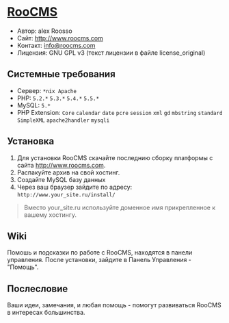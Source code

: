 [RooCMS](http://www.roocms.com)
===============================
- Автор:	alex Roosso
- Сайт:		<http://www.roocms.com>
- Контакт:	info@roocms.com
- Лицензия:	GNU GPL v3 (текст лицензии в файле license_original)

Cистемные требования
--------------------
 - Сервер:	`*nix Apache`
 - PHP:		`5.2.*` `5.3.*` `5.4.*` `5.5.*`
 - MySQL:	`5.*`
 - PHP Extension: 
	`Core`
	`calendar`
	`date`
	`pcre`
	`session`
	`xml`
	`gd`
	`mbstring`
	`standard`
	`SimpleXML`
	`apache2handler`
	`mysqli`

Установка
---------
1. Для установки RooCMS скачайте последнию сборку платформы с сайта <http://www.roocms.com>. 
2. Распакуйте архив на свой хостинг.
3. Создайте MySQL базу данных
4. Через ваш браузер зайдите по адресу: `http://www.your_site.ru/install/`
> Вместо your_site.ru используйте доменное имя прикрепленное к вашему хостингу.

Wiki
----
Помошь и подсказки по работе с RooCMS, находятся в панели управления. 
После установки, зайдите в Панель Управления - "Помощь".

Послесловие
-----------
Ваши идеи, замечания, и любая помощь - помогут развиваться RooCMS в интересах большинства.


